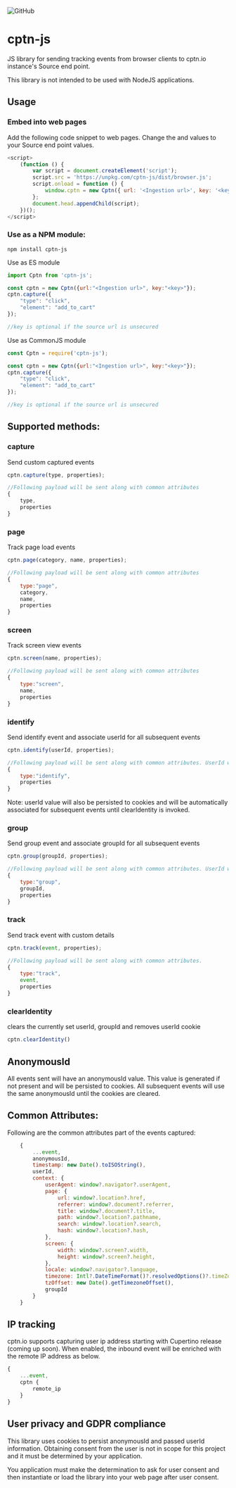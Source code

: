 ![GitHub](https://img.shields.io/github/license/cptn-io/cptn-js)

# cptn-js
JS library for sending tracking events from browser clients to cptn.io instance's Source end point.

This library is not intended to be used with NodeJS applications.

## Usage

### Embed into web pages

Add the following code snippet to web pages. Change the <Ingestion url> and <key> values to your Source end point values.
    
```js
<script>
    (function () {
        var script = document.createElement('script');
        script.src = 'https://unpkg.com/cptn-js/dist/browser.js';
        script.onload = function () {
            window.cptn = new Cptn({ url: '<Ingestion url>', key: '<key>' });
        };
        document.head.appendChild(script);
    })();
</script>
```   

### Use as a NPM module:
    
```
npm install cptn-js    
```
Use as ES module 

```js
import Cptn from 'cptn-js';

const cptn = new Cptn({url:"<Ingestion url>", key:"<key>"});
cptn.capture({
    "type": "click",
    "element": "add_to_cart"
});

//key is optional if the source url is unsecured

```

Use as CommonJS module

```js
const Cptn = require('cptn-js');

const cptn = new Cptn({url:"<Ingestion url>", key:"<key>"});
cptn.capture({
    "type": "click",
    "element": "add_to_cart"
});

//key is optional if the source url is unsecured

```

## Supported methods:

### capture

Send custom captured events 

```js
cptn.capture(type, properties);

//Following payload will be sent along with common attributes
{
    type,
    properties
}

```

### page

Track page load events

```js
cptn.page(category, name, properties);

//Following payload will be sent along with common attributes
{
    type:"page",
    category,
    name,
    properties
}

```

### screen

Track screen view events

```js
cptn.screen(name, properties);

//Following payload will be sent along with common attributes
{
    type:"screen",
    name,
    properties
}

```

### identify

Send identify event and associate userId for all subsequent events

```js
cptn.identify(userId, properties);

//Following payload will be sent along with common attributes. UserId will be part of common attributes
{
    type:"identify",    
    properties
}

```

Note: userId value will also be persisted to cookies and will be automatically associated for subsequent events until clearIdentity is invoked.

### group

Send group event and associate groupId for all subsequent events

```js
cptn.group(groupId, properties);

//Following payload will be sent along with common attributes. UserId will be part of common attributes
{
    type:"group", 
    groupId,
    properties
}

```

### track

Send track event with custom details

```js
cptn.track(event, properties);

//Following payload will be sent along with common attributes.
{
    type:"track", 
    event,
    properties
}

```
### clearIdentity

clears the currently set userId, groupId and removes userId cookie

```js
cptn.clearIdentity()
```

## AnonymousId
All events sent will have an anonymousId value. This value is generated if not present and will be persisted to cookies. All subsequent events will use the same anonymousId until the cookies are cleared.

## Common Attributes:
Following are the common attributes part of the events captured:

```js
    {
        ...event,
        anonymousId,
        timestamp: new Date().toISOString(),
        userId,
        context: {
            userAgent: window?.navigator?.userAgent,
            page: {
                url: window?.location?.href,
                referrer: window?.document?.referrer,
                title: window?.document?.title,
                path: window?.location?.pathname,
                search: window?.location?.search,
                hash: window?.location?.hash,
            },
            screen: {
                width: window?.screen?.width,
                height: window?.screen?.height,
            },
            locale: window?.navigator?.language,
            timezone: Intl?.DateTimeFormat()?.resolvedOptions()?.timeZone,
            tzOffset: new Date().getTimezoneOffset(),
            groupId
        }
    }
```

## IP tracking

cptn.io supports capturing user ip address starting with Cupertino release (coming up soon). When enabled, the inbound event will be enriched with the remote IP address as below.

```js
{
    ...event,
    cptn {
        remote_ip
    }
}
```

## User privacy and GDPR compliance

This library uses cookies to persist anonymousId and passed userId information. Obtaining consent from the user is not in scope for this project and it must be determined by your application.

You application must make the determination to ask for user consent and then instantiate or load the library into your web page after user consent. 